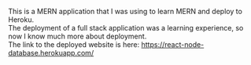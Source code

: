 This is a MERN application that I was using to learn MERN and deploy to Heroku.  
The deployment of a full stack application was a learning experience, so now I know much more about deployment.    
The link to the deployed website is here: https://react-node-database.herokuapp.com/
